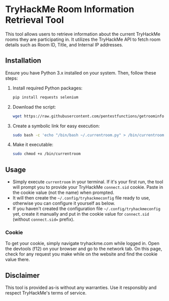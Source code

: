 # TryHackMe Room Information Retrieval Tool

This tool allows users to retrieve information about the current TryHackMe rooms they are participating in. It utilizes the TryHackMe API to fetch room details such as Room ID, Title, and Internal IP addresses.

## Installation

Ensure you have Python 3.x installed on your system. Then, follow these steps:

1. Install required Python packages:
    ```bash
    pip install requests selenium
    ```

2. Download the script:
    ```bash
    wget https://raw.githubusercontent.com/pentestfunctions/getroominfo/main/currentroom.py -O ~/.currentroom.py
    ```

3. Create a symbolic link for easy execution:
    ```bash
    sudo bash -c 'echo "/bin/bash ~/.currentroom.py" > /bin/currentroom'
    ```

4. Make it executable:
   ```bash
   sudo chmod +x /bin/currentroom
   ```

## Usage

- Simply execute `currentroom` in your terminal. If it's your first run, the tool will prompt you to provide your TryHackMe `connect.sid` cookie. Paste in the cookie value (not the name) when prompted.
- It will then create the `~/.config/tryhackmeconfig` file ready to use, otherwise you can configure it yourself as below. 
- If you haven't created the configuration file `~/.config/tryhackmeconfig` yet, create it manually and put in the cookie value for `connect.sid` (without `connect.sid=` prefix).

### Cookie

To get your cookie, simply navigate tryhackme.com while logged in. Open the devtools (f12) on your browser and go to the network tab. On this page, check for any request you make while on the website and find the cookie value there. 

## Disclaimer

This tool is provided as-is without any warranties. Use it responsibly and respect TryHackMe's terms of service.
